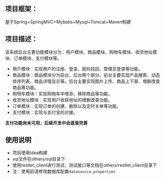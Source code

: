 ## 项目框架：
基于Spring+SpringMVC+Mybatis+Mysql+Tomcat+Maven构建

## 项目描述：
该系统后台主要功能模块分为：用户模块、商品模块、购物车模块、收货地址模块、订单模块、支付模块等。
- 用户模块：实现用户的注册、登录、密码找回、管理员登录等功能。
- 商品模块：商品模块分为前台、后台两个部分。前台主要实现产品搜索、动态排序列表、商品详情显示等。后台主要实现图片上传、商品上下架、增删改查商品等功能。
- 购物车模块：实现购物车中增添、移除商品等功能。
- 收货地址模块：实现用户收获地址的增删改查功能。
- 订单模块：实现订单的创建、删除以及定时关单等功能。
- 支付模块：实现与支付宝的对接。

**支付功能尚未可用，后续开发中会逐渐完善**

## 使用说明
- 项目使用Idea构建
- sql文件在others/sql目录下
- 使用restlet_client进行测试，测试接口等文档在others/restlet_client目录下
- 注：使用前请修改数据库配置`datasource.properties`